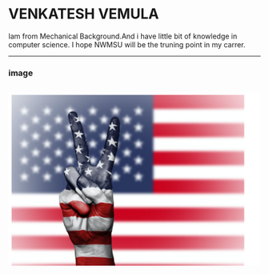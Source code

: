# VENKATESH VEMULA

Iam from Mechanical Background.And i have little bit of knowledge in computer science. I hope NWMSU will be the truning point in my carrer.

---
### image
![us flag](images/pic1.PNG)
--- 